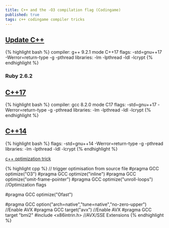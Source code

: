 ```yaml
---
title: C++ and the -O3 compilation flag (Codingame)
published: true
tags: c++ codingame compiler tricks
---
```

## [Update C++](https://forum.codingame.com/t/languages-update/1574/117)
{% highlight bash %}
compiler: g++ 9.2.1 mode C++17
flags: -std=gnu++17 -Werror=return-type -g -pthread 
libraries: -lm -lpthread -ldl -lcrypt
{% endhighlight %}

### Ruby 2.6.2


## [C++17](https://www.codingame.com/forum/t/languages-update/1574/54)
{% highlight bash %}
compiler: gcc 8.2.0 mode C17
flags: -std=gnu++17 -Werror=return-type -g -pthread 
libraries: -lm -lpthread -ldl -lcrypt
{% endhighlight %}


## [C++14](https://www.codingame.com/forum/t/language-request-c-14/1039/32)
{% highlight bash %}
flags: -std=gnu++14 -Werror=return-type -g -pthread 
libraries: -lm -lpthread -ldl -lcrypt
{% endhighlight %}

[c++ optimization trick](https://www.codingame.com/forum/t/c-and-the-o3-compilation-flag/1670/15)

{% highlight cpp %}
// trigger optimisation from source file
#pragma GCC optimize("O3")
#pragma GCC optimize("inline")
#pragma GCC optimize("omit-frame-pointer")
#pragma GCC optimize("unroll-loops") //Optimization flags

#pragma GCC optimize("Ofast")

#pragma GCC option("arch=native","tune=native","no-zero-upper") //Enable AVX
#pragma GCC target("avx")  //Enable AVX
#pragma GCC target "bmi2"
#include <x86intrin.h> //AVX/SSE Extensions
{% endhighlight %}
